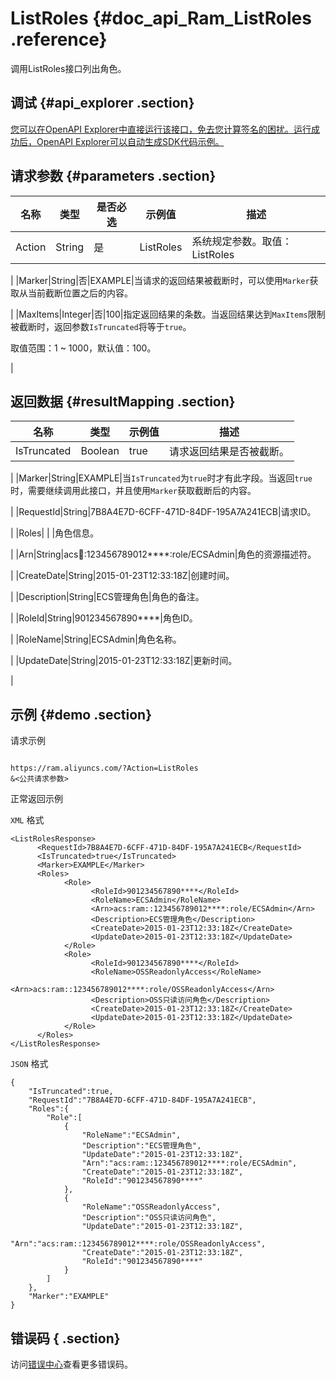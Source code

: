 # ListRoles {#doc_api_Ram_ListRoles .reference}

调用ListRoles接口列出角色。

## 调试 {#api_explorer .section}

[您可以在OpenAPI Explorer中直接运行该接口，免去您计算签名的困扰。运行成功后，OpenAPI Explorer可以自动生成SDK代码示例。](https://api.aliyun.com/#product=Ram&api=ListRoles&type=RPC&version=2015-05-01)

## 请求参数 {#parameters .section}

|名称|类型|是否必选|示例值|描述|
|--|--|----|---|--|
|Action|String|是|ListRoles|系统规定参数。取值：ListRoles

 |
|Marker|String|否|EXAMPLE|当请求的返回结果被截断时，可以使用`Marker`获取从当前截断位置之后的内容。

 |
|MaxItems|Integer|否|100|指定返回结果的条数。当返回结果达到`MaxItems`限制被截断时，返回参数`IsTruncated`将等于`true`。

 取值范围：1 ~ 1000，默认值：100。

 |

## 返回数据 {#resultMapping .section}

|名称|类型|示例值|描述|
|--|--|---|--|
|IsTruncated|Boolean|true|请求返回结果是否被截断。

 |
|Marker|String|EXAMPLE|当`IsTruncated`为`true`时才有此字段。当返回`true`时，需要继续调用此接口，并且使用`Marker`获取截断后的内容。

 |
|RequestId|String|7B8A4E7D-6CFF-471D-84DF-195A7A241ECB|请求ID。

 |
|Roles| | |角色信息。

 |
|Arn|String|acs:ram::123456789012\*\*\*\*:role/ECSAdmin|角色的资源描述符。

 |
|CreateDate|String|2015-01-23T12:33:18Z|创建时间。

 |
|Description|String|ECS管理角色|角色的备注。

 |
|RoleId|String|901234567890\*\*\*\*|角色ID。

 |
|RoleName|String|ECSAdmin|角色名称。

 |
|UpdateDate|String|2015-01-23T12:33:18Z|更新时间。

 |

## 示例 {#demo .section}

请求示例

``` {#request_demo}

https://ram.aliyuncs.com/?Action=ListRoles
&<公共请求参数>

```

正常返回示例

`XML` 格式

``` {#xml_return_success_demo}
<ListRolesResponse>
      <RequestId>7B8A4E7D-6CFF-471D-84DF-195A7A241ECB</RequestId>
      <IsTruncated>true</IsTruncated>
      <Marker>EXAMPLE</Marker>
      <Roles>
            <Role>
                  <RoleId>901234567890****</RoleId>
                  <RoleName>ECSAdmin</RoleName>
                  <Arn>acs:ram::123456789012****:role/ECSAdmin</Arn>
                  <Description>ECS管理角色</Description>
                  <CreateDate>2015-01-23T12:33:18Z</CreateDate>
                  <UpdateDate>2015-01-23T12:33:18Z</UpdateDate>
            </Role>
            <Role>
                  <RoleId>901234567890****</RoleId>
                  <RoleName>OSSReadonlyAccess</RoleName>
                  <Arn>acs:ram::123456789012****:role/OSSReadonlyAccess</Arn>
                  <Description>OSS只读访问角色</Description>
                  <CreateDate>2015-01-23T12:33:18Z</CreateDate>
                  <UpdateDate>2015-01-23T12:33:18Z</UpdateDate>
            </Role>
      </Roles>
</ListRolesResponse>
```

`JSON` 格式

``` {#json_return_success_demo}
{
	"IsTruncated":true,
	"RequestId":"7B8A4E7D-6CFF-471D-84DF-195A7A241ECB",
	"Roles":{
		"Role":[
			{
				"RoleName":"ECSAdmin",
				"Description":"ECS管理角色",
				"UpdateDate":"2015-01-23T12:33:18Z",
				"Arn":"acs:ram::123456789012****:role/ECSAdmin",
				"CreateDate":"2015-01-23T12:33:18Z",
				"RoleId":"901234567890****"
			},
			{
				"RoleName":"OSSReadonlyAccess",
				"Description":"OSS只读访问角色",
				"UpdateDate":"2015-01-23T12:33:18Z",
				"Arn":"acs:ram::123456789012****:role/OSSReadonlyAccess",
				"CreateDate":"2015-01-23T12:33:18Z",
				"RoleId":"901234567890****"
			}
		]
	},
	"Marker":"EXAMPLE"
}
```

## 错误码 { .section}

访问[错误中心](https://error-center.aliyun.com/status/product/Ram)查看更多错误码。

